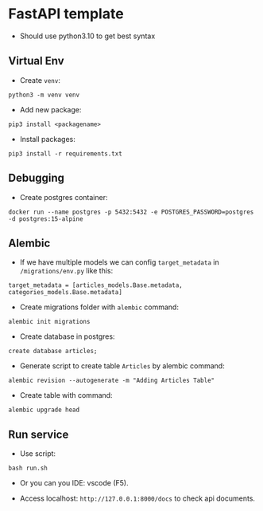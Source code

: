 # FastAPI template

- Should use python3.10 to get best syntax

## Virtual Env



- Create `venv`:
```
python3 -m venv venv
```

- Add new package:

```
pip3 install <packagename>
```

- Install packages:

```
pip3 install -r requirements.txt
```


## Debugging

- Create postgres container:

```
docker run --name postgres -p 5432:5432 -e POSTGRES_PASSWORD=postgres -d postgres:15-alpine
```

## Alembic

- If we have multiple models we can config `target_metadata` in `/migrations/env.py` like this:

```
target_metadata = [articles_models.Base.metadata, categories_models.Base.metadata]
```



- Create migrations folder with `alembic` command:

```
alembic init migrations
```


- Create database in postgres:

```
create database articles;
```


- Generate script to create table `Articles` by alembic command:

```
alembic revision --autogenerate -m "Adding Articles Table"
```
- Create table with command: 

```
alembic upgrade head
```


## Run service
- Use script:

```
bash run.sh
```

- Or you can you IDE: vscode (F5).

- Access localhost: `http://127.0.0.1:8000/docs` to check api documents.